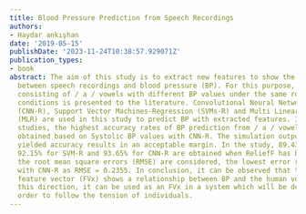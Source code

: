 ```yaml
---
title: Blood Pressure Prediction from Speech Recordings
authors:
- Haydar ankışhan
date: '2019-05-15'
publishDate: '2023-11-24T10:38:57.929071Z'
publication_types:
- book
abstract: The aim of this study is to extract new features to show the relationship
  between speech recordings and blood pressure (BP). For this purpose, a database
  consisting of / a / vowels with different BP values under the same room and environment
  conditions is presented to the literature. Convolutional Neural Networks-Regression
  (CNN-R), Support Vector Machines-Regression (SVMs-R) and Multi Linear Regression
  (MLR) are used in this study to predict BP with extracted features. In the simulation
  studies, the highest accuracy rates of BP prediction from / a / vowel have been
  obtained based on Systolic BP values with CNN-R. The simulation outputs of the study
  yielded accuracy results in an acceptable margin. In the study, 89.43% for MLR,
  92.15% for SVM-R and 93.65% for CNN-R are obtained when ReliefF has been used. When
  the root mean square errors (RMSE) are considered, the lowest error rate is obtained
  with CNN-R as RMSE = 0.2355. In conclusion, it can be observed that the proposed
  feature vector (FVx) shows a relationship between BP and the human voices, and in
  this direction, it can be used as an FVx in a system which will be developed in
  order to follow the tension of individuals.
---
```

